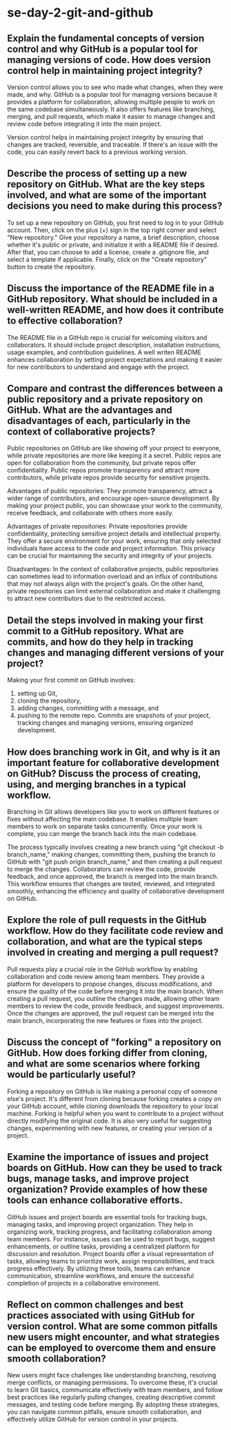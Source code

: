 # se-day-2-git-and-github
## Explain the fundamental concepts of version control and why GitHub is a popular tool for managing versions of code. How does version control help in maintaining project integrity?
Version control allows you to see who made what changes, when they were made, and why. GitHub is a popular tool for managing versions because it provides a platform for collaboration, allowing multiple people to work on the same codebase simultaneously. It also offers features like branching, merging, and pull requests, which make it easier to manage changes and review code before integrating it into the main project.

Version control helps in maintaining project integrity by ensuring that changes are tracked, reversible, and traceable. If there's an issue with the code, you can easily revert back to a previous working version.

## Describe the process of setting up a new repository on GitHub. What are the key steps involved, and what are some of the important decisions you need to make during this process?
To set up a new repository on GitHub, you first need to log in to your GitHub account. Then, click on the plus (+) sign in the top right corner and select "New repository." Give your repository a name, a brief description, choose whether it's public or private, and initialize it with a README file if desired. After that, you can choose to add a license, create a .gitignore file, and select a template if applicable. Finally, click on the "Create repository" button to create the repository.

## Discuss the importance of the README file in a GitHub repository. What should be included in a well-written README, and how does it contribute to effective collaboration?
The README file in a GitHub repo is crucial for welcoming visitors and collaborators. It should include project description, installation instructions, usage examples, and contribution guidelines. A well writen README enhances collaboration by setting project expectations and making it easier for new contributors to understand and engage with the project.

## Compare and contrast the differences between a public repository and a private repository on GitHub. What are the advantages and disadvantages of each, particularly in the context of collaborative projects?
Public repositories on GitHub are like showing off your project to everyone, while private repositories are more like keeping it a secret. Public repos are open for collaboration from the community, but private repos offer confidentiality. 
Public repos promote transparency and attract more contributors, while private repos provide security for sensitive projects. 

Advantages of public repositories:
They promote transparency, attract a wider range of contributors, and encourage open-source development. 
By making your project public, you can showcase your work to the community, receive feedback, and collaborate with others more easily.

Advantages of private repositories:
Private repositories provide confidentiality, protecting sensitive project details and intellectual property. They offer a secure environment for your work, ensuring that only selected individuals have access to the code and project information. This privacy can be crucial for maintaining the security and integrity of your projects.

Disadvantages: 
In the context of collaborative projects, public repositories can sometimes lead to information overload and an influx of contributions that may not always align with the project's goals. 
On the other hand, private repositories can limit external collaboration and make it challenging to attract new contributors due to the restricted access.


## Detail the steps involved in making your first commit to a GitHub repository. What are commits, and how do they help in tracking changes and managing different versions of your project?
Making your first commit on GitHub involves:
1. setting up Git,
2. cloning the repository,
3. adding changes, committing with a message, and
4. pushing to the remote repo. 
Commits are snapshots of your project, tracking changes and managing versions, ensuring organized development.

## How does branching work in Git, and why is it an important feature for collaborative development on GitHub? Discuss the process of creating, using, and merging branches in a typical workflow.
Branching in Git allows developers like you to work on different features or fixes without affecting the main codebase. It enables multiple team members to work on separate tasks concurrently. Once your work is complete, you can merge the branch back into the main codebase.

The process typically involves creating a new branch using "git checkout -b branch_name," making changes, committing them, pushing the branch to GitHub with "git push origin branch_name," and then creating a pull request to merge the changes. Collaborators can review the code, provide feedback, and once approved, the branch is merged into the main branch. This workflow ensures that changes are tested, reviewed, and integrated smoothly, enhancing the efficiency and quality of collaborative development on GitHub.

## Explore the role of pull requests in the GitHub workflow. How do they facilitate code review and collaboration, and what are the typical steps involved in creating and merging a pull request?
Pull requests play a crucial role in the GitHub workflow by enabling collaboration and code review among team members. They provide a platform for developers to propose changes, discuss modifications, and ensure the quality of the code before merging it into the main branch. 
When creating a pull request, you outline the changes made, allowing other team members to review the code, provide feedback, and suggest improvements. Once the changes are approved, the pull request can be merged into the main branch, incorporating the new features or fixes into the project.

## Discuss the concept of "forking" a repository on GitHub. How does forking differ from cloning, and what are some scenarios where forking would be particularly useful?
Forking a repository on GitHub is like making a personal copy of someone else's project. It's different from cloning because forking creates a copy on your GitHub account, while cloning downloads the repository to your local machine. Forking is helpful when you want to contribute to a project without directly modifying the original code. It is also very useful for suggesting changes, experimenting with new features, or creating your version of a project.

## Examine the importance of issues and project boards on GitHub. How can they be used to track bugs, manage tasks, and improve project organization? Provide examples of how these tools can enhance collaborative efforts.
GitHub issues and project boards are essential tools for tracking bugs, managing tasks, and improving project organization. They help in organizing work, tracking progress, and facilitating collaboration among team members. For instance, issues can be used to report bugs, suggest enhancements, or outline tasks, providing a centralized platform for discussion and resolution. Project boards offer a visual representation of tasks, allowing teams to prioritize work, assign responsibilities, and track progress effectively. By utilizing these tools, teams can enhance communication, streamline workflows, and ensure the successful completion of projects in a collaborative environment.

## Reflect on common challenges and best practices associated with using GitHub for version control. What are some common pitfalls new users might encounter, and what strategies can be employed to overcome them and ensure smooth collaboration?
New users might face challenges like understanding branching, resolving merge conflicts, or managing permissions. To overcome these, it's crucial to learn Git basics, communicate effectively with team members, and follow best practices like regularly pulling changes, creating descriptive commit messages, and testing code before merging. By adopting these strategies, you can navigate common pitfalls, ensure smooth collaboration, and effectively utilize GitHub for version control in your projects.
